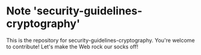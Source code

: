
# Note 'security-guidelines-cryptography'

This is the repository for security-guidelines-cryptography. You're welcome to contribute! Let's make the Web rock our socks
off!
